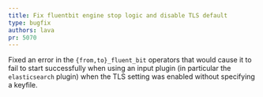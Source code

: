 ```yaml
---
title: Fix fluentbit engine stop logic and disable TLS default
type: bugfix
authors: lava
pr: 5070
---
```


Fixed an error in the `{from,to}_fluent_bit` operators
that would cause it to fail to start successfully when
using an input plugin (in particular the `elasticsearch` plugin)
when the TLS setting was enabled without specifying a keyfile.
